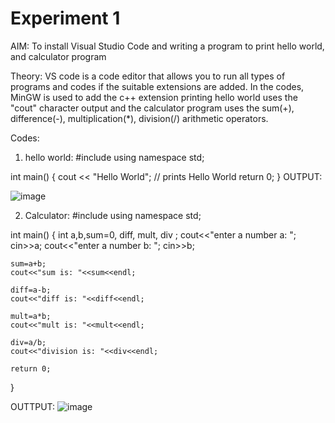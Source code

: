 # Experiment 1 
AIM: To install Visual Studio Code and writing a program to print hello world, and calculator program 

Theory: VS code is a code editor that allows you to run all types of programs and codes if the suitable extensions are added. In the codes, MinGW is used to add the c++ extension
printing hello world uses the "cout" character output and the calculator program uses the sum(+), difference(-), multiplication(*), division(/) arithmetic operators.

Codes: 
1. hello world:
#include <iostream>
using namespace std;

int main() {
   cout << "Hello World"; // prints Hello World
   return 0;
}
 OUTPUT: 

 ![image](https://github.com/user-attachments/assets/c25720e4-d66f-4d80-90b3-a679328dbb1d)


2. Calculator:
#include<iostream>
using namespace std;

int main()
{
    int a,b,sum=0, diff, mult, div ;
    cout<<"enter a number a: ";
    cin>>a;
    cout<<"enter a number b: ";
    cin>>b; 

    sum=a+b;
    cout<<"sum is: "<<sum<<endl; 

    diff=a-b; 
    cout<<"diff is: "<<diff<<endl;

    mult=a*b;
    cout<<"mult is: "<<mult<<endl;

    div=a/b;
    cout<<"division is: "<<div<<endl; 

    return 0;
}

OUTTPUT:
![image](https://github.com/user-attachments/assets/868e576e-ead6-4799-b318-75ab69c6864a)
